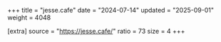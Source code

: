 +++
title = "jesse.cafe"
date = "2024-07-14"
updated = "2025-09-01"
weight = 4048

[extra]
source = "https://jesse.cafe/"
ratio = 73
size = 4
+++
